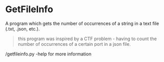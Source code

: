 # GetFileInfo
A program which gets the number of occurrences of a string in a text file (.txt, .json, etc.).

> this program was inspired by a CTF problem - having to count the number of occurrences of a certain port
> in a json file.


/getfileinfo.py -help for more information
